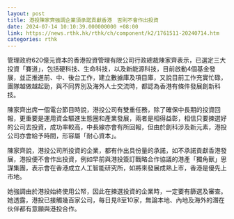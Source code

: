 ```yaml
---
layout: post
title: 港投陳家齊強調企業須承諾貢獻香港　否則不會作出投資
date: 2024-07-14 10:10:39.000000000 +08:00
link: https://news.rthk.hk/rthk/ch/component/k2/1761511-20240714.htm
categories: rthk
---
```


管理政府620億元資本的香港投資管理有限公司行政總裁陳家齊表示，已選定三大投資「賽道」，包括硬科技、生命科技，以及新能源科技，目前啟動4個基金發展，並正推進前、中、後台工作，建立數據庫及項目庫，又說目前工作充實忙碌，團隊越做越起勁，與不同界別及海外人士交流時，都認為香港有條件發展創新科技。

陳家齊出席一個電台節目時說，港投公司有雙重任務，除了確保中長期的投資回報，更重要是運用資金驅進生態圈和產業發展，兩者是相得益彰，相信只要揀選好的公司去投資，成功率較高，中長線亦會有所回報，但由於創科涉及新元素，港投公司亦會給予時間，形容屬「耐心資本」。

陳家齊說，港投公司所投資的企業，都有作出具份量的承諾，如不承諾貢獻香港發展，港投便不會作出投資，例如早前與港投簽訂戰略合作協議的港產「獨角獸」思謀集團，表示會在香港成立人工智能研究所，如將來發展成熟上市，香港是優先上市地。

她強調由於港投始終使用公帑，因此在揀選投資的企業時，一定要有篩選及審查。她透露，港投已接觸幾百家公司，每日見8至10家，無論本地、內地及海外的潛在伙伴都有意願與港投合作。
